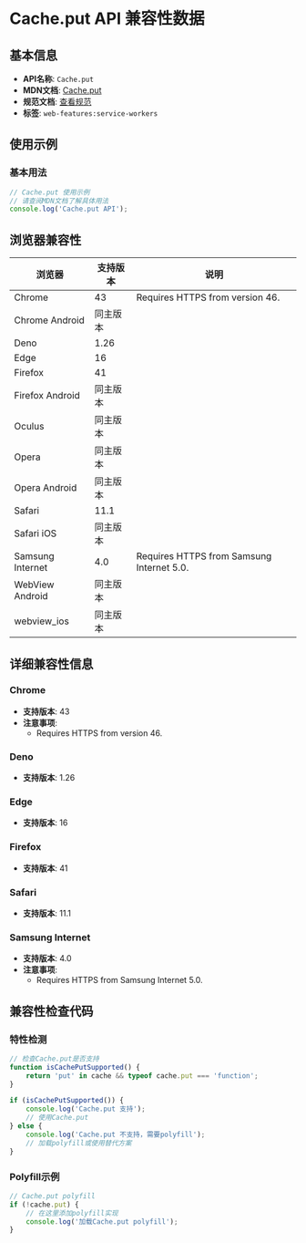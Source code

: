 # Cache.put API 兼容性数据

## 基本信息

- **API名称**: `Cache.put`
- **MDN文档**: [Cache.put](https://developer.mozilla.org/docs/Web/API/Cache/put)
- **规范文档**: [查看规范](https://w3c.github.io/ServiceWorker/#cache-put)
- **标签**: `web-features:service-workers`

## 使用示例

### 基本用法

```javascript
// Cache.put 使用示例
// 请查阅MDN文档了解具体用法
console.log('Cache.put API');
```

## 浏览器兼容性

| 浏览器 | 支持版本 | 说明 |
|--------|----------|------|
| Chrome | 43 | Requires HTTPS from version 46. |
| Chrome Android | 同主版本 |  |
| Deno | 1.26 |  |
| Edge | 16 |  |
| Firefox | 41 |  |
| Firefox Android | 同主版本 |  |
| Oculus | 同主版本 |  |
| Opera | 同主版本 |  |
| Opera Android | 同主版本 |  |
| Safari | 11.1 |  |
| Safari iOS | 同主版本 |  |
| Samsung Internet | 4.0 | Requires HTTPS from Samsung Internet 5.0. |
| WebView Android | 同主版本 |  |
| webview_ios | 同主版本 |  |

## 详细兼容性信息

### Chrome

- **支持版本**: 43
- **注意事项**:
  - Requires HTTPS from version 46.

### Deno

- **支持版本**: 1.26

### Edge

- **支持版本**: 16

### Firefox

- **支持版本**: 41

### Safari

- **支持版本**: 11.1

### Samsung Internet

- **支持版本**: 4.0
- **注意事项**:
  - Requires HTTPS from Samsung Internet 5.0.

## 兼容性检查代码

### 特性检测

```javascript
// 检查Cache.put是否支持
function isCachePutSupported() {
    return 'put' in cache && typeof cache.put === 'function';
}

if (isCachePutSupported()) {
    console.log('Cache.put 支持');
    // 使用Cache.put
} else {
    console.log('Cache.put 不支持，需要polyfill');
    // 加载polyfill或使用替代方案
}
```

### Polyfill示例

```javascript
// Cache.put polyfill
if (!cache.put) {
    // 在这里添加polyfill实现
    console.log('加载Cache.put polyfill');
}
```

